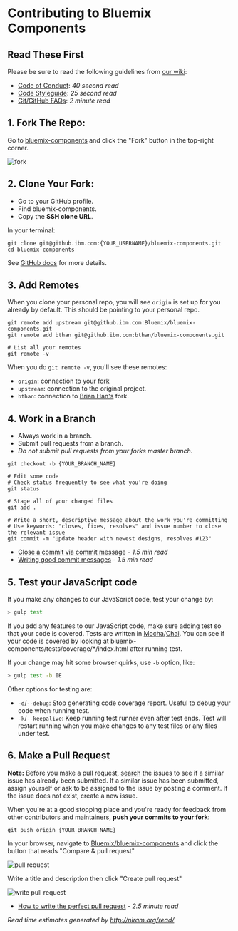 # Contributing to Bluemix Components

## Read These First

Please be sure to read the following guidelines from [our wiki](https://github.ibm.com/Bluemix/bluemix-components/wiki):
* [Code of Conduct](https://github.ibm.com/Bluemix/bluemix-components/wiki/Code-of-Conduct): *40 second read*
* [Code Styleguide](https://github.ibm.com/Bluemix/bluemix-components/wiki/Code-Styleguide): *25 second read*
* [Git/GitHub FAQs](https://github.ibm.com/Bluemix/bluemix-components/wiki/Git-and-GitHub-FAQ): *2 minute read*

## 1. Fork The Repo:

Go to [bluemix-components](https://github.ibm.com/Bluemix/bluemix-components) and click the "Fork" button in the top-right corner.

![fork](https://uploads.github.ibm.com/github-enterprise-assets/0000/0076/0000/9136/2dbf657c-ca8e-11e5-9558-605d0e372cbd.png)

## 2. Clone Your Fork:

* Go to your GitHub profile.
* Find bluemix-components.
* Copy the **SSH clone URL**.

In your terminal:

```
git clone git@github.ibm.com:{YOUR_USERNAME}/bluemix-components.git
cd bluemix-components
```

See [GitHub docs](https://help.github.com/articles/fork-a-repo/) for more details.


## 3. Add Remotes

When you clone your personal repo, you will see `origin` is set up for you already by default. This should be pointing to your personal repo.

```
git remote add upstream git@github.ibm.com:Bluemix/bluemix-components.git
git remote add bthan git@github.ibm.com:bthan/bluemix-components.git

# List all your remotes
git remote -v
```

When you do `git remote -v`, you'll see these remotes:
* `origin`: connection to your fork
* `upstream`: connection to the original project.
* `bthan`: connection to [Brian Han's](https://github.ibm.com/bthan/bluemix-components) fork.


## 4. Work in a Branch

* Always work in a branch.
* Submit pull requests from a branch.
* *Do not submit pull requests from your forks master branch.*

```
git checkout -b {YOUR_BRANCH_NAME}

# Edit some code
# Check status frequently to see what you're doing
git status

# Stage all of your changed files
git add .

# Write a short, descriptive message about the work you're committing
# Use keywords: "closes, fixes, resolves" and issue number to close the relevant issue
git commit -m "Update header with newest designs, resolves #123"
```
* [Close a commit via commit message](https://help.github.com/articles/closing-issues-via-commit-messages/) - *1.5 min read*
* [Writing good commit messages](https://github.com/erlang/otp/wiki/Writing-good-commit-messages) - *1.5 min read*

## 5. Test your JavaScript code

If you make any changes to our JavaScript code, test your change by:

```sh
> gulp test
```

If you add any features to our JavaScript code, make sure adding test so that your code is covered.
Tests are written in [Mocha](https://mochajs.org)/[Chai](http://chaijs.com).
You can see if your code is covered by looking at bluemix-components/tests/coverage/\*/index.html after running test.

If your change may hit some browser quirks, use `-b` option, like:

```sh
> gulp test -b IE
```

Other options for testing are:

* `-d`/`--debug`: Stop generating code coverage report. Useful to debug your code when running test.
* `-k`/`--keepalive`: Keep running test runner even after test ends. Test will restart running when you make changes to any test files or any files under test.

## 6. Make a Pull Request

**Note:** Before you make a pull request, [search](https://github.ibm.com/Bluemix/bluemix-components/issues) the issues to see if a similar issue has already been submitted. If a similar issue has been submitted, assign yourself or ask to be assigned to the issue by posting a comment. If the issue does not exist, create a new issue.  

When you're at a good stopping place and you're ready for feedback from other contributors and maintainers, **push your commits to your fork**:

```
git push origin {YOUR_BRANCH_NAME}
```

In your browser, navigate to [Bluemix/bluemix-components](https://github.ibm.com/Bluemix/bluemix-components) and click the button that reads "Compare & pull request"

![pull request](https://uploads.github.ibm.com/github-enterprise-assets/0000/0076/0000/9135/2dadf224-ca8e-11e5-8eba-bdbe6d698b08.png)

Write a title and description then click "Create pull request"

![write pull request](https://uploads.github.ibm.com/github-enterprise-assets/0000/0076/0000/9126/099cd824-ca88-11e5-89d7-94458a4d9ae3.png)
* [How to write the perfect pull request](https://github.com/blog/1943-how-to-write-the-perfect-pull-request) - *2.5 minute read*

*Read time estimates generated by http://niram.org/read/*
